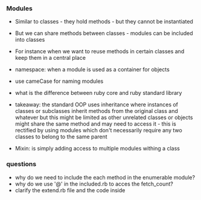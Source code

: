 ### Modules

- Similar to classes - they hold methods - but they cannot be instantiated 
- But we can share methods between classes - modules can be included into classes
- For instance when we want to reuse methods in certain classes and keep them in a 
central place

- namespace: when a module is used as a container for objects
- use cameCase for naming modules
- what is the difference between ruby core and ruby standard library
- takeaway: the standard OOP uses inheritance where instances of classes or subclasses inherit methods from the original class and whatever but this might be limited as other unrelated classes or objects might share the same method and may need to access it - this is rectified by using modules which don't necessarily require any two classes to belong to the same parent 
- Mixin: is simply adding access to multiple modules withing a class 

### questions 
- why do we need to include the each method in the enumerable module?
- why do we use '@' in the included.rb to acces the fetch_count?
- clarify the extend.rb file and the code inside